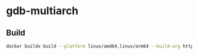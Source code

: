# gdb-multiarch

## Build

```sh
docker buildx build --platform linux/amd64,linux/arm64 --build-arg http_proxy=http://host.docker.internal:3142 --push -t mikoto2000/gdb-multiarch:latest .
```

